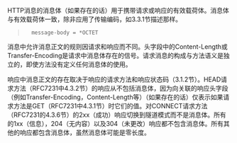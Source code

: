 HTTP消息的消息体（如果存在的话）用于携带请求或响应的有效载荷体。消息体与有效载荷体一致，除非应用了传输编码，如3.3.1节描述那样。

> ```
>   message-body = *OCTET
> ```

消息中允许消息正文的规则因请求和响应而不同。头字段中的Content-Length或Transfer-Encoding是请求中消息体存在的信号。请求消息的构成与方法语义是独立的，即使方法没有定义任何消息体的使用。

响应中消息正文的存在取决于响应的请求方法和响应状态码（3.1.2节）。HEAD请求方法（RFC7231中4.3.2节）的响应从不包括消息体，因为向关联的响应头字段（例如Transfer-Encoding，Content-Length等）（如果存在的话）仅表示如果请求方法是GET（RFC7231中4.3.1节）时它们的值。对CONNECT请求方法（RFC7231的4.3.6节）的2xx（成功）响应切换到隧道模式而不是消息体。所有的1xx（信息），204（无内容）以及304（未更改）响应都不包含消息体。所有其他的响应都包含消息体，虽然消息体可能是零长度。